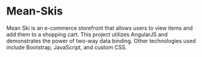 # Mean-Skis

Mean Ski is an e-commerce storefront that allows users to view items and add them to a shopping cart. 
This project utilizes AngularJS and demonstrates the power of two-way data binding. 
Other technologies used include Bootstrap, JavaScript, and custom CSS.
